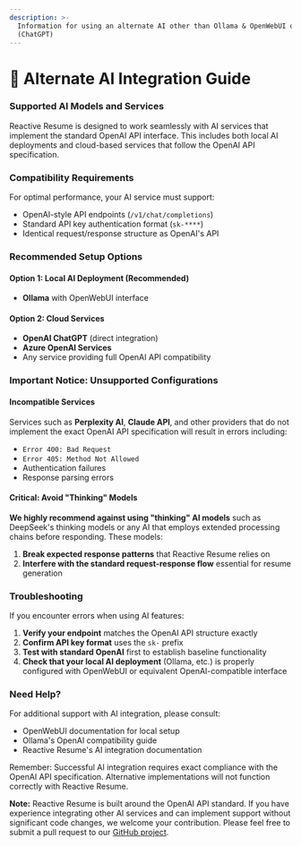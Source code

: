 ```yaml
---
description: >-
  Information for using an alternate AI other than Ollama & OpenWebUI or OpenAI
  (ChatGPT)
---
```


# 🛑 Alternate AI Integration Guide

### Supported AI Models and Services

Reactive Resume is designed to work seamlessly with AI services that implement the standard OpenAI API interface. This includes both local AI deployments and cloud-based services that follow the OpenAI API specification.

### Compatibility Requirements

For optimal performance, your AI service must support:

* OpenAI-style API endpoints (`/v1/chat/completions`)
* Standard API key authentication format (`sk-****`)
* Identical request/response structure as OpenAI's API

### Recommended Setup Options

#### Option 1: Local AI Deployment (Recommended)

* **Ollama** with OpenWebUI interface

#### Option 2: Cloud Services

* **OpenAI ChatGPT** (direct integration)
* **Azure OpenAI Services**
* Any service providing full OpenAI API compatibility

### Important Notice: Unsupported Configurations

#### Incompatible Services

Services such as **Perplexity AI**, **Claude API**, and other providers that do not implement the exact OpenAI API specification will result in errors including:

* `Error 400: Bad Request`
* `Error 405: Method Not Allowed`
* Authentication failures
* Response parsing errors

#### Critical: Avoid "Thinking" Models

**We highly recommend against using "thinking" AI models** such as DeepSeek's thinking models or any AI that employs extended processing chains before responding. These models:

1. **Break expected response patterns** that Reactive Resume relies on
2. **Interfere with the standard request-response flow** essential for resume generation

### Troubleshooting

If you encounter errors when using AI features:

1. **Verify your endpoint** matches the OpenAI API structure exactly
2. **Confirm API key format** uses the `sk-` prefix
3. **Test with standard OpenAI** first to establish baseline functionality
4. **Check that your local AI deployment** (Ollama, etc.) is properly configured with OpenWebUI or equivalent OpenAI-compatible interface

### Need Help?

For additional support with AI integration, please consult:

* OpenWebUI documentation for local setup
* Ollama's OpenAI compatibility guide
* Reactive Resume's AI integration documentation

Remember: Successful AI integration requires exact compliance with the OpenAI API specification. Alternative implementations will not function correctly with Reactive Resume.

**Note:** Reactive Resume is built around the OpenAI API standard. If you have experience integrating other AI services and can implement support without significant code changes, we welcome your contribution. Please feel free to submit a pull request to our [GitHub project](https://github.com/lazy-media/Reactive-Resume).
